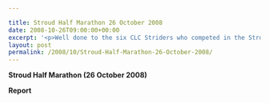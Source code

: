 ```yaml
---

title: Stroud Half Marathon 26 October 2008
date: 2008-10-26T09:00:00+00:00
excerpt: '<p>Well done to the six CLC Striders who competed in the Stroud Half Marathon. Brendan Ward, Club Chairman Stroud Half Marathon 26 October Photos Report Results</p>'
layout: post
permalink: /2008/10/Stroud-Half-Marathon-26-October-2008/
---
```

**Stroud Half Marathon (26 October 2008)**

**<a name="report"></a>Report**